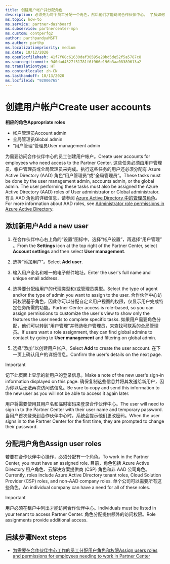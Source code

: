```yaml
---
title: 创建用户帐户并分配角色
description: 必须先为每个员工分配一个角色，然后他们才能访问合作伙伴中心。 了解如何创建用户帐户、分配角色和设置权限。
ms.topic: how-to
ms.service: partner-dashboard
ms.subservice: partnercenter-mpn
ms.custom: contperfq2
author: parthpandyaMSFT
ms.author: parthp
ms.localizationpriority: medium
ms.date: 10/12/2020
ms.openlocfilehash: 41f7f68c61630daf30595e28bd5de52f5a5787c8
ms.sourcegitcommit: 940dad4527f51781f6f966e196b3aa08389613a2
ms.translationtype: HT
ms.contentlocale: zh-CN
ms.lasthandoff: 10/13/2020
ms.locfileid: "92006765"
---
```

# <a name="create-user-accounts"></a><span data-ttu-id="4dd97-104">创建用户帐户</span><span class="sxs-lookup"><span data-stu-id="4dd97-104">Create user accounts</span></span>  

<span data-ttu-id="4dd97-105">**相应的角色**</span><span class="sxs-lookup"><span data-stu-id="4dd97-105">**Appropriate roles**</span></span>

- <span data-ttu-id="4dd97-106">帐户管理员</span><span class="sxs-lookup"><span data-stu-id="4dd97-106">Account admin</span></span>
- <span data-ttu-id="4dd97-107">全局管理员</span><span class="sxs-lookup"><span data-stu-id="4dd97-107">Global admin</span></span>
- <span data-ttu-id="4dd97-108">“用户管理”管理员</span><span class="sxs-lookup"><span data-stu-id="4dd97-108">User management admin</span></span>

<span data-ttu-id="4dd97-109">为需要访问合作伙伴中心的员工创建用户帐户。</span><span class="sxs-lookup"><span data-stu-id="4dd97-109">Create user accounts for employees who need access to the Partner Center.</span></span> <span data-ttu-id="4dd97-110">这些任务必须由用户管理员、帐户管理员或全局管理员来完成。执行这些任务的用户还必须分配有 Azure Active Directory (AAD) 角色“用户管理员”或“全局管理员”。</span><span class="sxs-lookup"><span data-stu-id="4dd97-110">These tasks must be done by the user management admin, accounts admin, or the global admin. The user performing these tasks must also be assigned the Azure Active Directory (AAD) roles of User administrator or Global administrator.</span></span> <span data-ttu-id="4dd97-111">有关 AAD 角色的详细信息，请参阅 [Azure Active Directory 中的管理员角色](/azure/active-directory/users-groups-roles/directory-assign-admin-roles)。</span><span class="sxs-lookup"><span data-stu-id="4dd97-111">For more information about AAD roles, see [Administrator role permissions in Azure Active Directory](/azure/active-directory/users-groups-roles/directory-assign-admin-roles).</span></span>

## <a name="add-a-new-user"></a><span data-ttu-id="4dd97-112">添加新用户</span><span class="sxs-lookup"><span data-stu-id="4dd97-112">Add a new user</span></span>

1. <span data-ttu-id="4dd97-113">在合作伙伴中心右上角的“设置”图标中，选择“帐户设置”，再选择“用户管理”  。</span><span class="sxs-lookup"><span data-stu-id="4dd97-113">From the **Settings** icon at the top right of the Partner Center, select **Account settings** and then select **User management**.</span></span>

2. <span data-ttu-id="4dd97-114">选择“添加用户”。</span><span class="sxs-lookup"><span data-stu-id="4dd97-114">Select **Add user**.</span></span>

3. <span data-ttu-id="4dd97-115">输入用户全名和唯一的电子邮件地址。</span><span class="sxs-lookup"><span data-stu-id="4dd97-115">Enter the user's full name and unique email address.</span></span>

4. <span data-ttu-id="4dd97-116">选择要分配给用户的代理类型和/或管理员类型。</span><span class="sxs-lookup"><span data-stu-id="4dd97-116">Select the type of agent and/or the type of admin you want to assign to the user.</span></span> <span data-ttu-id="4dd97-117">合作伙伴中心访问权限基于角色，因此你可以分配自定义用户视图的权限，仅显示用户完成特定任务所需的功能。</span><span class="sxs-lookup"><span data-stu-id="4dd97-117">Partner Center access is role-based, so you can assign permissions to customize the user's view to show only the features the user needs to complete specific tasks.</span></span>  <span data-ttu-id="4dd97-118">如果用户需要角色分配，他们可以转到“用户管理”并筛选帐户管理员，来查找可联系的全局管理员。</span><span class="sxs-lookup"><span data-stu-id="4dd97-118">If users want a role assignment, they can find global admins to contact by going to **User management** and filtering on global admin.</span></span>

5. <span data-ttu-id="4dd97-119">选择“添加”以创建用户帐户。</span><span class="sxs-lookup"><span data-stu-id="4dd97-119">Select **Add** to create the user account.</span></span> <span data-ttu-id="4dd97-120">在下一页上确认用户的详细信息。</span><span class="sxs-lookup"><span data-stu-id="4dd97-120">Confirm the user's details on the next page.</span></span>

> [!IMPORTANT]  
> <span data-ttu-id="4dd97-121">记下此页面上显示的新用户的登录信息。</span><span class="sxs-lookup"><span data-stu-id="4dd97-121">Make a note of the new user's sign-in information displayed on this page.</span></span> <span data-ttu-id="4dd97-122">确保复制这些信息并将其发送给新用户，因为你以后无法再次访问该信息。</span><span class="sxs-lookup"><span data-stu-id="4dd97-122">Be sure to copy and send this information to the new user as you will not be able to access it again later.</span></span> 

<span data-ttu-id="4dd97-123">用户将需要使用其用户名和临时密码来登录合作伙伴中心。</span><span class="sxs-lookup"><span data-stu-id="4dd97-123">The user will need to sign in to the Partner Center with their user name and temporary password.</span></span> <span data-ttu-id="4dd97-124">当用户首次登录到合作伙伴中心时，系统会提示他们更改密码。</span><span class="sxs-lookup"><span data-stu-id="4dd97-124">When the user signs in to the Partner Center for the first time, they are prompted to change their password.</span></span>

## <a name="assign-user-roles"></a><span data-ttu-id="4dd97-125">分配用户角色</span><span class="sxs-lookup"><span data-stu-id="4dd97-125">Assign user roles</span></span>

<span data-ttu-id="4dd97-126">若要在合作伙伴中心操作，必须分配有一个角色。</span><span class="sxs-lookup"><span data-stu-id="4dd97-126">To work in the Partner Center, you must have an assigned role.</span></span>  <span data-ttu-id="4dd97-127">目前，角色包括 Azure Active Directory 租户角色、云解决方案提供商 (CSP) 角色和非 AAD 公司角色。</span><span class="sxs-lookup"><span data-stu-id="4dd97-127">Currently, roles include Azure Active Directory tenant roles, Cloud Solution Provider (CSP) roles, and non-AAD company roles.</span></span> <span data-ttu-id="4dd97-128">单个公司可以需要所有这些角色。</span><span class="sxs-lookup"><span data-stu-id="4dd97-128">An individual company can have a need for all of these roles.</span></span>

>[!Important]
><span data-ttu-id="4dd97-129">用户必须在租户中列出才能访问合作伙伴中心。</span><span class="sxs-lookup"><span data-stu-id="4dd97-129">Individuals must be listed in your tenant to access Partner Center.</span></span> <span data-ttu-id="4dd97-130">角色分配提供额外的访问权限。</span><span class="sxs-lookup"><span data-stu-id="4dd97-130">Role assignments provide additional access.</span></span>

## <a name="next-steps"></a><span data-ttu-id="4dd97-131">后续步骤</span><span class="sxs-lookup"><span data-stu-id="4dd97-131">Next steps</span></span>

- [<span data-ttu-id="4dd97-132">为需要在合作伙伴中心工作的员工分配用户角色和权限</span><span class="sxs-lookup"><span data-stu-id="4dd97-132">Assign users roles and permissions for employees needing to work in Partner Center</span></span>](permissions-overview.md)
